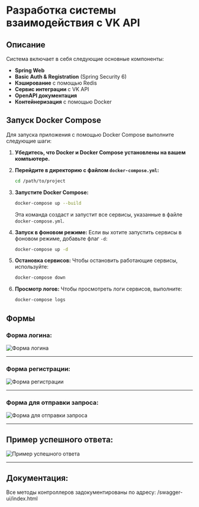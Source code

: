 # Разработка системы взаимодействия с VK API

## Описание
Система включает в себя следующие основные компоненты:
- **Spring Web**
- **Basic Auth & Registration** (Spring Security 6)
- **Кэширование** с помощью Redis
- **Сервис интеграции** с VK API
- **OpenAPI документация**
- **Контейнеризация** с помощью Docker

## Запуск Docker Compose
Для запуска приложения с помощью Docker Compose выполните следующие шаги:

1. **Убедитесь, что Docker и Docker Compose установлены на вашем компьютере.**

2. **Перейдите в директорию с файлом `docker-compose.yml`:**
   ```bash
   cd /path/to/project
   ```

3. **Запустите Docker Compose:**
   ```bash
   docker-compose up --build
   ```

   Эта команда создаст и запустит все сервисы, указанные в файле `docker-compose.yml`.

4. **Запуск в фоновом режиме:**
   Если вы хотите запустить сервисы в фоновом режиме, добавьте флаг `-d`:
   ```bash
   docker-compose up -d
   ```

5. **Остановка сервисов:**
   Чтобы остановить работающие сервисы, используйте:
   ```bash
   docker-compose down
   ```

6. **Просмотр логов:**
   Чтобы просмотреть логи сервисов, выполните:
   ```bash
   docker-compose logs
   ```
   
## Формы

### Форма логина:
![Форма логина](https://github.com/user-attachments/assets/897d48a9-4e7c-4fb2-bd3b-7077c1a762cc)

---

### Форма регистрации:
![Форма регистрации](https://github.com/user-attachments/assets/68513798-c9c2-48f2-96a0-dcffc1e861ac)

---

### Форма для отправки запроса:
![Форма для отправки запроса](https://github.com/user-attachments/assets/8dd2cee8-4972-4179-a996-614857cb9962)

---

## Пример успешного ответа:
![Пример успешного ответа](https://github.com/user-attachments/assets/77782d16-588d-4b86-ae1c-e452c6a1104b)

---
## Документация:
Все методы контроллеров задокументированы по адресу: /swagger-ui/index.html


